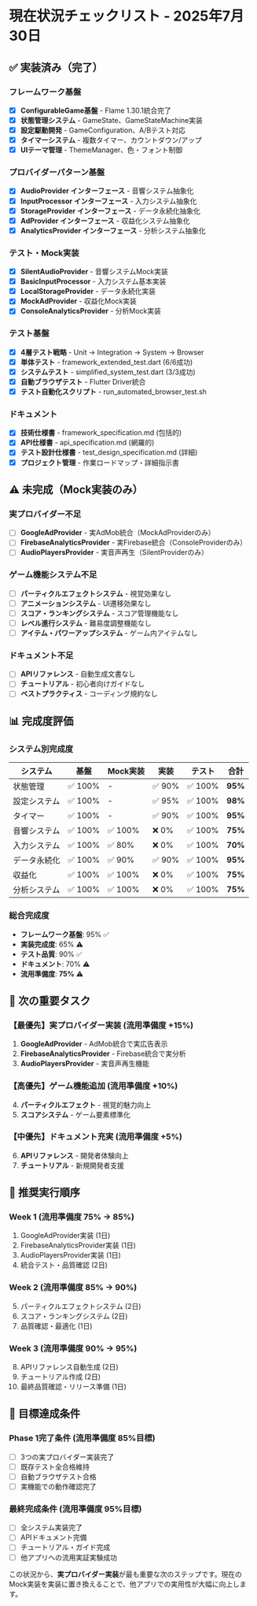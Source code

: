 # 現在状況チェックリスト - 2025年7月30日

## ✅ 実装済み（完了）

### フレームワーク基盤
- [x] **ConfigurableGame基盤** - Flame 1.30.1統合完了
- [x] **状態管理システム** - GameState、GameStateMachine実装
- [x] **設定駆動開発** - GameConfiguration、A/Bテスト対応
- [x] **タイマーシステム** - 複数タイマー、カウントダウン/アップ
- [x] **UIテーマ管理** - ThemeManager、色・フォント制御

### プロバイダーパターン基盤
- [x] **AudioProvider インターフェース** - 音響システム抽象化
- [x] **InputProcessor インターフェース** - 入力システム抽象化  
- [x] **StorageProvider インターフェース** - データ永続化抽象化
- [x] **AdProvider インターフェース** - 収益化システム抽象化
- [x] **AnalyticsProvider インターフェース** - 分析システム抽象化

### テスト・Mock実装
- [x] **SilentAudioProvider** - 音響システムMock実装
- [x] **BasicInputProcessor** - 入力システム基本実装
- [x] **LocalStorageProvider** - データ永続化実装
- [x] **MockAdProvider** - 収益化Mock実装
- [x] **ConsoleAnalyticsProvider** - 分析Mock実装

### テスト基盤
- [x] **4層テスト戦略** - Unit → Integration → System → Browser
- [x] **単体テスト** - framework_extended_test.dart (6/6成功)
- [x] **システムテスト** - simplified_system_test.dart (3/3成功) 
- [x] **自動ブラウザテスト** - Flutter Driver統合
- [x] **テスト自動化スクリプト** - run_automated_browser_test.sh

### ドキュメント
- [x] **技術仕様書** - framework_specification.md (包括的)
- [x] **API仕様書** - api_specification.md (網羅的)
- [x] **テスト設計仕様書** - test_design_specification.md (詳細)
- [x] **プロジェクト管理** - 作業ロードマップ・詳細指示書

## ⚠️ 未完成（Mock実装のみ）

### 実プロバイダー不足
- [ ] **GoogleAdProvider** - 実AdMob統合（MockAdProviderのみ）
- [ ] **FirebaseAnalyticsProvider** - 実Firebase統合（ConsoleProviderのみ）
- [ ] **AudioPlayersProvider** - 実音声再生（SilentProviderのみ）

### ゲーム機能システム不足  
- [ ] **パーティクルエフェクトシステム** - 視覚効果なし
- [ ] **アニメーションシステム** - UI遷移効果なし
- [ ] **スコア・ランキングシステム** - スコア管理機能なし
- [ ] **レベル進行システム** - 難易度調整機能なし
- [ ] **アイテム・パワーアップシステム** - ゲーム内アイテムなし

### ドキュメント不足
- [ ] **APIリファレンス** - 自動生成文書なし
- [ ] **チュートリアル** - 初心者向けガイドなし
- [ ] **ベストプラクティス** - コーディング規約なし

## 📊 完成度評価

### システム別完成度
| システム | 基盤 | Mock実装 | 実装 | テスト | 合計 |
|---------|------|----------|------|--------|------|
| 状態管理 | ✅ 100% | - | ✅ 90% | ✅ 100% | **95%** |
| 設定システム | ✅ 100% | - | ✅ 95% | ✅ 100% | **98%** |
| タイマー | ✅ 100% | - | ✅ 90% | ✅ 100% | **95%** |
| 音響システム | ✅ 100% | ✅ 100% | ❌ 0% | ✅ 100% | **75%** |
| 入力システム | ✅ 100% | ✅ 80% | ❌ 0% | ✅ 100% | **70%** |
| データ永続化 | ✅ 100% | ✅ 90% | ✅ 90% | ✅ 100% | **95%** |
| 収益化 | ✅ 100% | ✅ 100% | ❌ 0% | ✅ 100% | **75%** |
| 分析システム | ✅ 100% | ✅ 100% | ❌ 0% | ✅ 100% | **75%** |

### 総合完成度
- **フレームワーク基盤**: 95% ✅
- **実装完成度**: 65% ⚠️  
- **テスト品質**: 90% ✅
- **ドキュメント**: 70% ⚠️
- **流用準備度**: **75%** ⚠️

## 🎯 次の重要タスク

### 【最優先】実プロバイダー実装 (流用準備度 +15%)
1. **GoogleAdProvider** - AdMob統合で実広告表示
2. **FirebaseAnalyticsProvider** - Firebase統合で実分析
3. **AudioPlayersProvider** - 実音声再生機能

### 【高優先】ゲーム機能追加 (流用準備度 +10%)
4. **パーティクルエフェクト** - 視覚的魅力向上
5. **スコアシステム** - ゲーム要素標準化

### 【中優先】ドキュメント充実 (流用準備度 +5%)
6. **APIリファレンス** - 開発者体験向上
7. **チュートリアル** - 新規開発者支援

## 📅 推奨実行順序

### Week 1 (流用準備度 75% → 85%)
1. GoogleAdProvider実装 (1日)
2. FirebaseAnalyticsProvider実装 (1日)  
3. AudioPlayersProvider実装 (1日)
4. 統合テスト・品質確認 (2日)

### Week 2 (流用準備度 85% → 90%)
5. パーティクルエフェクトシステム (2日)
6. スコア・ランキングシステム (2日)
7. 品質確認・最適化 (1日)

### Week 3 (流用準備度 90% → 95%)
8. APIリファレンス自動生成 (2日)
9. チュートリアル作成 (2日)
10. 最終品質確認・リリース準備 (1日)

## 🎉 目標達成条件

### Phase 1完了条件 (流用準備度 85%目標)
- [ ] 3つの実プロバイダー実装完了
- [ ] 既存テスト全合格維持
- [ ] 自動ブラウザテスト合格
- [ ] 実機能での動作確認完了

### 最終完成条件 (流用準備度 95%目標)
- [ ] 全システム実装完了
- [ ] APIドキュメント完備
- [ ] チュートリアル・ガイド完成
- [ ] 他アプリへの流用実証実験成功

この状況から、**実プロバイダー実装**が最も重要な次のステップです。現在のMock実装を実装に置き換えることで、他アプリでの実用性が大幅に向上します。
